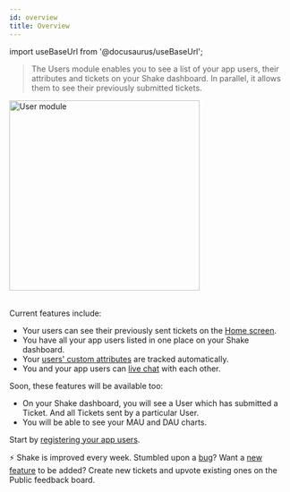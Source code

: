 ```yaml
---
id: overview
title: Overview
---
```


import useBaseUrl from '@docusaurus/useBaseUrl';

>The Users module enables you to see a list of your app users, their attributes and tickets on your Shake dashboard. In parallel, it allows them to see their previously submitted tickets.

<table class="media-container">
<img
  alt="User module"
  width="340"
  src={useBaseUrl('img/module-users@2x.png')}
/>
</table>

Current features include:
* Your users can see their previously sent tickets on the [Home screen](/android/shake-ui/home-screen.md).
* You have all your app users listed in one place on your Shake dashboard.
* Your [users' custom attributes](/android/users/update-user-metadata) are tracked automatically.
* You and your app users can [live chat](/android/users/chat) with each other.

Soon, these features will be available too:
* On your Shake dashboard, you will see a User which has submitted a Ticket. And all Tickets sent by a particular User.
* You will be able to see your MAU and DAU charts.

Start by [registering your app users](/android/users/register-user.md).

<p class="p2 mt-80 mb-10">⚡️ Shake is improved every week.
Stumbled upon a <a href="https://feedback.shakebugs.com/bugs">bug</a>?
Want a <a href="https://feedback.shakebugs.com/feature-requests">new feature</a> to be added?
Create new tickets and upvote existing ones on the Public feedback board.</p>
<p></p>